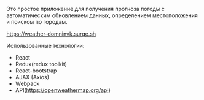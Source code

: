 Это простое приложение для получения прогноза погоды с автоматическим обновлением данных, определением местоположения и поиском по городам.

https://weather-domninvk.surge.sh

Использованные технологии:
  * React
  * Redux(redux toolkit)
  * React-bootstrap
  * AJAX (Axios)
  * Webpack
  * API(https://openweathermap.org/api)
